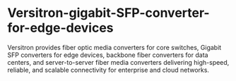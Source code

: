 # Versitron-gigabit-SFP-converter-for-edge-devices
Versitron provides fiber optic media converters for core switches, Gigabit SFP converters for edge devices, backbone fiber converters for data centers, and server-to-server fiber media converters delivering high-speed, reliable, and scalable connectivity for enterprise and cloud networks.
